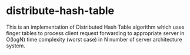 # distribute-hash-table
This is an implementation of Distributed Hash Table algorithm which uses finger tables to process client request forwarding to appropriate server in O(logN) time complexity (worst case) in N number of server architecture system.
